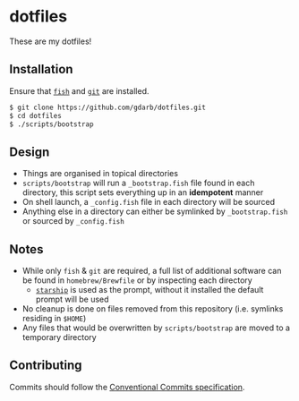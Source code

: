 # dotfiles

These are my dotfiles!

## Installation

Ensure that [`fish`](https://fishshell.com) and [`git`](https://git-scm.com) are installed.

```sh
$ git clone https://github.com/gdarb/dotfiles.git
$ cd dotfiles
$ ./scripts/bootstrap
```

## Design

-   Things are organised in topical directories
-   `scripts/bootstrap` will run a `_bootstrap.fish` file found in each directory, this script sets everything up in an **idempotent** manner
-   On shell launch, a `_config.fish` file in each directory will be sourced
-   Anything else in a directory can either be symlinked by `_bootstrap.fish` or sourced by `_config.fish`

## Notes

-   While only `fish` & `git` are required, a full list of additional software can be found in `homebrew/Brewfile` or by inspecting each directory
    -   [`starship`](https://starship.rs) is used as the prompt, without it installed the default prompt will be used
-   No cleanup is done on files removed from this repository (i.e. symlinks residing in `$HOME`)
-   Any files that would be overwritten by `scripts/bootstrap` are moved to a temporary directory

## Contributing

Commits should follow the [Conventional Commits specification](https://www.conventionalcommits.org/en/v1.0.0/).
